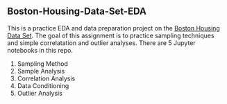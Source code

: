 ## Boston-Housing-Data-Set-EDA

This is a practice EDA and data preparation project on the [Boston Housing Data Set](https://www.cs.toronto.edu/~delve/data/boston/bostonDetail.html). The goal of this assignment is to practice sampling techniques and simple correlatation and outlier analyses. There are 5 Jupyter notebooks in this repo.

 01. Sampling Method  
 02. Sample Analysis    
 03. Correlation Analysis  
 04. Data Conditioning    
 05. Outlier Analysis  

